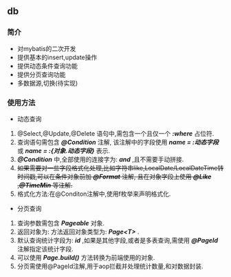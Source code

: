 ## db

### 简介
- 对mybatis的二次开发
- 提供基本的insert,update操作
- 提供动态条件查询功能
- 提供分页查询功能
- 多数据源,切换(待实现)

### 使用方法
- 动态查询
1. @Select,@Update,@Delete 语句中,需包含一个且仅一个 ***:where*** 占位符.
2. 查询语句需包含 ***@Condition*** 注解, 该注解中的字段使用 ***name = :动态字段*** 或 ***name = :{对象.动态字段}*** 表示.
3. ***@Condition*** 中,全部使用的连接字为: ***and*** ,且不需要手动拼接.
4. ~~如果需要对一些字段格式化处理,比如字符串like,LocalDate/LocalDateTime转时间戳,可以在条件对象前加 ***@Format*** 注解,
且在对象字段上使用 ***@Like*** ,***@TimeMin*** 等注解.~~
5. 格式化方法:在@Conditon注解中,使用f枚举来声明格式化.

- 分页查询
1. 查询参数需包含 ***Pageable*** 对象.
2. 返回对象为: 方法返回对象类型为: ***Page&lt;T&gt;*** .
3. 默认查询统计字段为: ***id*** ,如果是其他字段,或者是多表查询,需使用 ***@PageId*** 注解指定该统计字段.
4. 可以使用 ***Page.build()*** 方法转换为前端使用的对象.
5. 分页需使用@PageId注解,用于aop拦截并处理统计数量,和对数据封装.